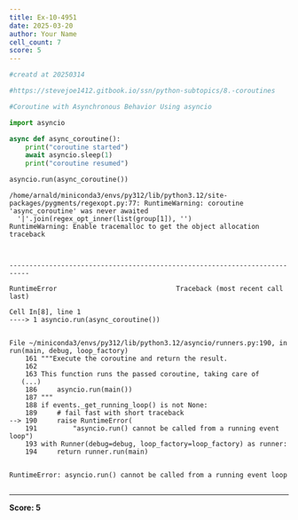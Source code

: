 ```yaml
---
title: Ex-10-4951
date: 2025-03-20
author: Your Name
cell_count: 7
score: 5
---
```


```python
#creatd at 20250314
```


```python
#https://stevejoe1412.gitbook.io/ssn/python-subtopics/8.-coroutines
```


```python
#Coroutine with Asynchronous Behavior Using asyncio
```


```python
import asyncio
```


```python
async def async_coroutine():
    print("coroutine started")
    await asyncio.sleep(1)
    print("coroutine resumed")
```


```python
asyncio.run(async_coroutine())
```

    /home/arnald/miniconda3/envs/py312/lib/python3.12/site-packages/pygments/regexopt.py:77: RuntimeWarning: coroutine 'async_coroutine' was never awaited
      '|'.join(regex_opt_inner(list(group[1]), '')
    RuntimeWarning: Enable tracemalloc to get the object allocation traceback



    ---------------------------------------------------------------------------

    RuntimeError                              Traceback (most recent call last)

    Cell In[8], line 1
    ----> 1 asyncio.run(async_coroutine())


    File ~/miniconda3/envs/py312/lib/python3.12/asyncio/runners.py:190, in run(main, debug, loop_factory)
        161 """Execute the coroutine and return the result.
        162 
        163 This function runs the passed coroutine, taking care of
       (...)
        186     asyncio.run(main())
        187 """
        188 if events._get_running_loop() is not None:
        189     # fail fast with short traceback
    --> 190     raise RuntimeError(
        191         "asyncio.run() cannot be called from a running event loop")
        193 with Runner(debug=debug, loop_factory=loop_factory) as runner:
        194     return runner.run(main)


    RuntimeError: asyncio.run() cannot be called from a running event loop



```python

```


---
**Score: 5**
